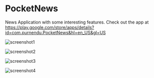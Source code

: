 # PocketNews
News Application with some interesting features.
Check out the app at https://play.google.com/store/apps/details?id=com.purnendu.PocketNews&hl=en_US&gl=US

![screenshot1](https://user-images.githubusercontent.com/69786552/103310473-bb412000-4a3d-11eb-9de8-c268b89bad38.jpg)

![screenshot2](https://user-images.githubusercontent.com/69786552/103310493-c1370100-4a3d-11eb-9f66-666403a98608.jpg)

![screenshot3](https://user-images.githubusercontent.com/69786552/103310510-c85e0f00-4a3d-11eb-93e6-3227840de35c.jpg)

![screenshot4](https://user-images.githubusercontent.com/69786552/103310518-cc8a2c80-4a3d-11eb-813d-fcb78a879dbb.jpg)

